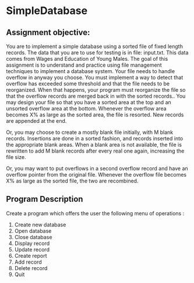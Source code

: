 # SimpleDatabase
## Assignment objective:

You are to implement a simple database using a sorted file of fixed length records. The data that you are to use for testing is in file: input.txt. This data comes from Wages and Education of Young Males. The goal of this assignment is to understand and practice using file management techniques to implement a database system.
Your file needs to handle overflow in anyway you choose. You must implement a way to detect that overflow has exceeded some threshold and that the file needs to be reorganized. When that happens, your program must reorganize the file so that the overflow records are merged back in with the sorted records.. You may design your file so that you have a sorted area at the top and an unsorted overflow area at the bottom. Whenever the overflow area becomes X% as large as the sorted area, the file is resorted. New records are appended at the end.

Or, you may choose to create a mostly blank file initially, with M blank records. Insertions are done in a sorted fashion, and records inserted into the appropriate blank areas. When a blank area is not available, the file is rewritten to add M blank records after every real one again, increasing the file size.

Or, you may want to put overflows in a second overflow record and have an overflow pointer from the original file. Whenever the overflow file becomes X% as large as the sorted file, the two are recombined.

## Program Description
Create a program which offers the user the following menu of operations :

1) Create new database  
2) Open database  
3) Close database  
4) Display record  
5) Update record  
6) Create report  
7) Add record  
8) Delete record  
9) Quit  
